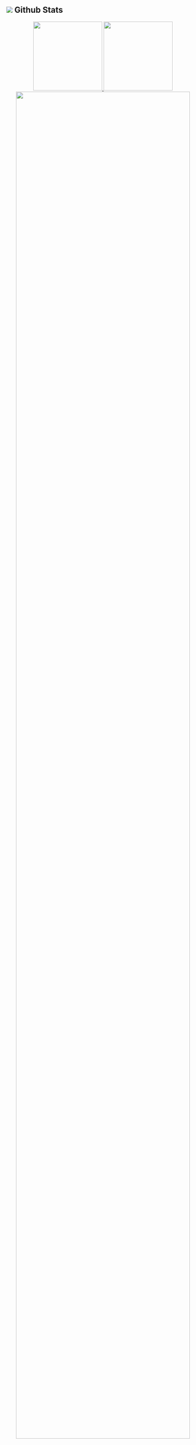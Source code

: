 



## <img src="https://img.icons8.com/nolan/26/github.png"/> Github Stats
<div align="center">
<p align="center">
<a href="https://github.com/Ctmax-ui">
  <img height="180em" src="https://github-readme-stats.vercel.app/api?username=Ctmax-ui&show_icons=true&theme=react&include_all_commits=true&count_private=true"/>

  <img height="180em" src="https://github-readme-stats-eight-theta.vercel.app/api/top-langs/?username=Ctmax-ui&layout=compact&langs_count=8&theme=react"/>

  <img src="https://streak-stats.demolab.com?user=Ctmax-ui&_border=true&theme=dark&hide_border=true&theme=react" style="width: 95%" />
 </a>
</p>
</div>



## :bar_chart: Github Metrics

<p align="center">
  <img width="625em" src="https://github-profile-summary-cards.vercel.app/api/cards/profile-details?username=larrymahumot&theme=github_dark" />
</p>

<!--
![Metrics](/github-metrics.svg)
<p align="center"><img src="/github-metrics.svg" alt="Metrics" width="400"></p>
<picture>
  <img src="/github-metrics.svg" alt="Metrics">
</picture>
<img src="/github-metrics.svg" alt="Metrics" width="100%">

<p align="center">
  <img width="100%" src="https://metrics.lecoq.io/Ctmax-ui?template=classic&people=1&base=header%2C%20activity%2C%20community%2C%20repositories%2C%20metadata&base.indepth=false&base.hireable=false&base.skip=false&people=false&people.limit=24&people.identicons=false&people.identicons.hide=false&people.size=28&people.types=followers%2C%20following&people.shuffle=false&config.timezone=Asia%2FSingapore)" />-->

<div align="center">
<br><p align="centre"><b>Visitors Count</b></p>  
<p align="center"><img align="center" src="https://profile-counter.glitch.me/{Ctmax-ui}/count.svg" /></p> 
</div>





<a href="http://www.github.com/Ctmax-ui"><img src="https://github-readme-stats.vercel.app/api/top-langs/?username=Ctmax-ui&layout=donut&langs_count=10&title_color=10b981&text_color=ffffff&icon_color=22c55e&bg_color=0f172a&hide_border=true&locale=en&custom_title=Top%20%Languages" alt= "Top Codes" /></a>


<a href="http://www.github.com/Ctmax-ui"><img src="https://github-readme-stats.vercel.app/api/top-langs/?username=Ctmax-ui&layout=compact&langs_count=10&title_color=10b981&text_color=ffffff&icon_color=22c55e&bg_color=0f172a&hide_border=true&locale=en&custom_title=Top%20%Languages" alt= "Top Codes" /></a>



![Top Langs](https://github-readme-stats.vercel.app/api/top-langs/?username=Ctmax-ui&hide_progress=true&langs_count=10&title_color=10b981&text_color=ffffff&icon_color=22c55e&bg_color=0f172a&hide_border=true&locale=en&custom_title=Top%20%Languages)







  <summary><h2>🛠️ My Skills</h2></summary>

  <h3>👨‍💻 Programming and Markup Languages</h3>

  <p>
      <a href="https://github.com/search?q=user%3ADenverCoder1+language%3Acss"><img alt="CSS" src="https://img.shields.io/badge/CSS-1572B6.svg?logo=css3&logoColor=white"></a>
      <a href="https://github.com/search?q=user%3ADenverCoder1+language%3Ahtml"><img alt="HTML" src="https://img.shields.io/badge/HTML-E34F26.svg?logo=html5&logoColor=white"></a>
      <a href="https://github.com/search?q=user%3ADenverCoder1+language%3Ajavascript"><img alt="JavaScript" src="https://img.shields.io/badge/JavaScript-F7DF1E.svg?logo=javascript&logoColor=black"></a>
      <a href="#"><img src="https://img.shields.io/badge/Sass-purple?style=flat&logo=sass" alt="Sass" /></a>
      <a href="https://github.com/search?q=user%3ADenverCoder1+language%3Aphp"><img alt="PHP" src="https://img.shields.io/badge/PHP-777BB4.svg?logo=php&logoColor=white"></a>
      <a href="https://github.com/search?q=user%3ADenverCoder1+language%3Asql"><img alt="SQL" src="https://custom-icon-badges.demolab.com/badge/SQL-025E8C.svg?logo=database&logoColor=white"></a>
  </p>

  <h3>🧰 Frameworks and Libraries</h3>

  <p>
      <a href="#"><img src="https://img.shields.io/badge/Bootstrap%205-purple?style=flat&logo=bootstrap&logoColor=white" alt="Bootstrap 5" /></a>
      <a href="#"><img alt="React" src="https://img.shields.io/badge/React-20232a.svg?logo=react&logoColor=%2361DAFB"></a>
      <a href="#"><img alt="Wordpress" src="https://img.shields.io/badge/Wordpress-21759B?logo=wordpress&logoColor=white"></a>
      <a herf="#"><img src="https://img.shields.io/badge/Figma-orange?style=flat&logo=figma&logoColor=white" alt="Figma" /></a>
  </p>

  <h3>🗄️ Databases and Cloud Hosting</h3>

  <p>
      <a href="#"><img alt="GitHub Pages" src="https://img.shields.io/badge/GitHub%20Pages-327FC7.svg?logo=github&logoColor=white"></a>
      <a href="#"><img alt="MySQL" src="https://img.shields.io/badge/MySQL-00f.svg?logo=mysql&logoColor=white"></a>
      <a href="#"><img alt="Repl.it" src="https://img.shields.io/badge/Repl.it-0D101E.svg?logo=Replit&logoColor=white"></a>
      <a href="#"><img alt="SQLite" src ="https://img.shields.io/badge/SQLite-07405e.svg?logo=sqlite&logoColor=white"></a>
      <a href="#"><img alt="Vercel" src="https://img.shields.io/badge/Vercel-000000.svg?logo=vercel&logoColor=white"></a>
  </p>

  <h3>💻 Software and Tools</h3>

  <p>
      <a href="#"><img alt="Brave" src="https://img.shields.io/badge/-Brave-FB542B?logo=brave&logoColor=white"></a>
      <a href="#"><img alt="Chrome" src="https://img.shields.io/badge/Chrome-302E31.svg?logo=googlechrome&logoColor=white"></a>
      <a herf="#"><img alt="Firefox" src="https://img.shields.io/badge/Firefox-8034A9?style=flat&logo=firefox&logoColor=white"/></a>
      <a href="#"><img alt="Discord" src="https://img.shields.io/badge/-Discord-5865F2.svg?logo=discord&logoColor=white"></a>
      <a href="#"><img alt="Git" src="https://img.shields.io/badge/Git-F05033.svg?logo=git&logoColor=white"></a>
      <a href="#"><img alt="GitHub Desktop" src="https://img.shields.io/badge/GitHub%20Desktop-8034A9.svg?logo=github&logoColor=white"></a>
      <a href="#"><img alt="Google Sheets" src="https://img.shields.io/badge/Sheets-34A853.svg?logo=google%20sheets&logoColor=white"></a>
      <a href="#"><img alt="Stack Overflow" src="https://img.shields.io/badge/-Stack%20Overflow-FE7A16?logo=stack-overflow&logoColor=white"></a>
      <a href="#"><img src="https://img.shields.io/badge/Codepen-black?style=flat&logo=codepen&logoColor=white" alt="Codepen" /></a>
      <a href="#"><img alt="Visual Studio Code" src="https://img.shields.io/badge/Visual%20Studio%20Code-0078d7.svg?logo=visual-studio-code&logoColor=white"></a>
      <a href="#"><img alt="Replit" src="https://img.shields.io/badge/Replit-yellow?style=flat&logo=replit&logoColor=white"/></a>
      
  </p>





 <a href="#"><img alt="Replit" src="https://img.shields.io/badge/Codepen-000000?style=for-the-badge&logo=codepen&logoColor=white"/></a>
 <a href="#"><img alt="Replit" src="https://img.shields.io/badge/LinkedIn-0077B5?style=for-the-badge&logo=linkedin&logoColor=white"/></a>
 <a href="#"><img alt="Replit" src=""/></a>


<img alt="Replit" src="https://starchart.cc/Ctmax-ui/Grocery_Mart.svg"/>










<a href="https://git.io/streak-stats"><img src="https://github-readme-streak-stats.herokuapp.com?user=Ctmax-ui&theme=dark&hide_border=true&border_radius=5.2&fire=EB0000&background=45%2C3D2DE1D9%2C0B8F80A1&stroke=FFFFFF&ring=B9EB0F&dates=EAEAEA&sideLabels=FF8700" alt="GitHub Streak" /></a>


<a href="https://git.io/streak-stats"><img src="https://github-readme-streak-stats.herokuapp.com?user=Ctmax-ui&theme=dark&hide_border=true&border_radius=5.2&fire=FF0000&background=45%2C38559C%2C29354897&stroke=FFFFFF&ring=CDFF00&dates=EAEAEA&sideLabels=FF8700" alt="GitHub Streak" /></a>


[![Top Langs](https://github-readme-stats.vercel.app/api/top-langs/?username=Ctmax-ui&layout=pie)](https://github.com/anuraghazra/github-readme-stats)


<a href="https://github.com/Ctmax-ui" align="left"><img src="https://github-readme-stats.vercel.app/api/top-langs/?username=Ctmax-ui&langs_count=10&title_color=10b981&text_color=ffffff&icon_color=22c55e&bg_color=0f172a&hide_border=true&locale=en&custom_title=Top%20%Languages" alt="Top Languages" /></a>

[![Harlok's WakaTime stats](https://github-readme-stats.vercel.app/api/wakatime?username=Ctmax-ui)](https://github.com/anuraghazra/github-readme-stats)
